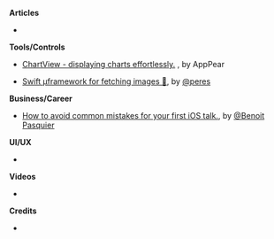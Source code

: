 
**Articles**

* 

**Tools/Controls**

* [ChartView - displaying charts effortlessly.](https://github.com/AppPear/ChartView) , by AppPear

* [Swift µframework for fetching images 🍊](https://github.com/RuiAAPeres/Tangerine), by [@peres](https://twitter.com/peres)


**Business/Career**

*  [How to avoid common mistakes for your first iOS talk.](https://benoitpasquier.com/how-to-avoid-mistakes-first-ios-talk/), by [@Benoit Pasquier](https://benoitpasquier.com)

**UI/UX**

*

**Videos**

*

**Credits**

* 
